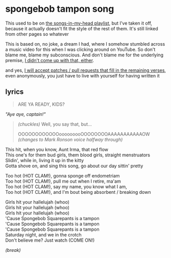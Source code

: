 # spongebob tampon song

This used to be on [the songs-in-my-head playlist](7fnrg-1czpy-jq80k-fftw4-ddcbb), but I've taken it off, because it actually doesn't fit the style of the rest of them. It's still linked from other pages so whatever

This is based on, no joke, a dream I had, where I somehow stumbled across a music video for this when I was clicking around on YouTube. So don't blame me, blame my subconscious. And don't blame me for the underlying premise, [I didn't come up with that, either](https://www.google.com/search?q=spongebob+tampon).

and yes, [I will accept patches / pull requests that fill in the remaining verses][PRs], even anonymously, you just have to live with yourself for having written it

[PRs]: bdf1n-4nx62-27935-j8n70-7r5kt

## lyrics

> ARE YA READY, KIDS?

*"Aye aye, captain!"*

> *(chuckles)* Well, you say that, but...
>
> OOOOOOOOOOOOooooooooOOOOOOOOAAAAAAAAAAAOW *(changes to Mark Ronson voice halfway through)*

This hit, when you know, Aunt Irma, that red flow<br>
This one's for them bud girls, them blood girls, straight menstruators<br>
Slidin', while in, living it up in the kitty<br>
Gotta shove on, and sing this song, go about our day sittin' pretty

Too hot (HOT CLAM!), gonna sponge off endometriam<br>
Too hot (HOT CLAM!), pull me out when I retire, ma'am<br>
Too hot (HOT CLAM!), say my name, you know what I am,<br>
Too hot (HOT CLAM!), and I'm bout being absorbent / breaking down

Girls hit your hallelujah (whoo)<br>
Girls hit your hallelujah (whoo)<br>
Girls hit your hallelujah (whoo)<br>
'Cause Spongebob Squarepants is a tampon<br>
'Cause Spongebob Squarepants is a tampon<br>
'Cause Spongebob Squarepants is a tampon<br>
Saturday night, and we in the crotch<br>
Don't believe me? Just watch (COME ON!)

*(break)*
